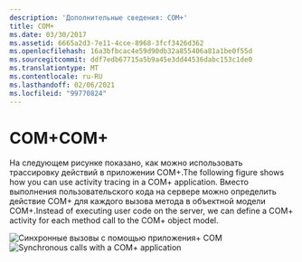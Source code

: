 ```yaml
---
description: 'Дополнительные сведения: COM+'
title: COM+
ms.date: 03/30/2017
ms.assetid: 6665a2d3-7e11-4cce-8968-3fcf3426d362
ms.openlocfilehash: 16a3bfbcac4e59d90db32a855406a81a1be0f55d
ms.sourcegitcommit: ddf7edb67715a5b9a45e3dd44536dabc153c1de0
ms.translationtype: MT
ms.contentlocale: ru-RU
ms.lasthandoff: 02/06/2021
ms.locfileid: "99770824"
---
```

# <a name="com"></a><span data-ttu-id="a358d-103">COM+</span><span class="sxs-lookup"><span data-stu-id="a358d-103">COM+</span></span>

<span data-ttu-id="a358d-104">На следующем рисунке показано, как можно использовать трассировку действий в приложении COM+.</span><span class="sxs-lookup"><span data-stu-id="a358d-104">The following figure shows how you can use activity tracing in a COM+ application.</span></span> <span data-ttu-id="a358d-105">Вместо выполнения пользовательского кода на сервере можно определить действие COM+ для каждого вызова метода в объектной модели COM+.</span><span class="sxs-lookup"><span data-stu-id="a358d-105">Instead of executing user code on the server, we can define a COM+ activity for each method call to the COM+ object model.</span></span>  
  
 <span data-ttu-id="a358d-106">![Синхронные вызовы с помощью приложения&#43; COM](media/com-tracing.gif "Com и трассировка")</span><span class="sxs-lookup"><span data-stu-id="a358d-106">![Synchronous calls with a COM&#43; application](media/com-tracing.gif "Com+Tracing")</span></span>
